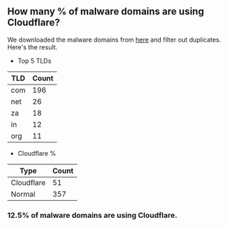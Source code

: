 ## How many % of malware domains are using Cloudflare?


We downloaded the malware domains from [here](https://urlhaus.abuse.ch) and filter out duplicates.
Here's the result.


[//]: # (start replacement)


- Top 5 TLDs

| TLD | Count |
| --- | --- |
| com | 196 |
| net | 26 |
| za | 18 |
| in | 12 |
| org | 11 |


- Cloudflare %

| Type | Count |
| --- | --- |
| Cloudflare | 51 |
| Normal | 357 |


### 12.5% of malware domains are using Cloudflare.
